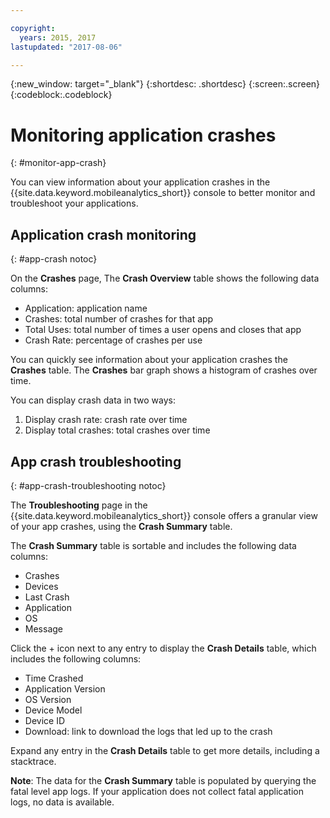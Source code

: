 ```yaml
---

copyright:
  years: 2015, 2017
lastupdated: "2017-08-06"

---
```

{:new_window: target="_blank"}
{:shortdesc: .shortdesc}
{:screen:.screen}
{:codeblock:.codeblock}

# Monitoring application crashes
{: #monitor-app-crash}

You can view information about your application crashes in the {{site.data.keyword.mobileanalytics_short}} console to better monitor and troubleshoot your applications.

## Application crash monitoring
{: #app-crash notoc}

On the **Crashes** page, The **Crash Overview** table shows the following data columns:

* Application: application name
* Crashes: total number of crashes for that app
* Total Uses: total number of times a user opens and closes that app
* Crash Rate: percentage of crashes per use

You can quickly see information about your application crashes the **Crashes** table. <!--In the **Overview** page of the **Dashboard** section,--> The **Crashes** bar graph shows a histogram of crashes over time.

You can display crash data in two ways:

1. Display crash rate: crash rate over time
2. Display total crashes: total crashes over time

## App crash troubleshooting
{: #app-crash-troubleshooting notoc}

The **Troubleshooting** page in the <!-- **Applications** section of the --> {{site.data.keyword.mobileanalytics_short}} console offers a granular view of your app crashes, using the **Crash Summary** table.

The **Crash Summary** table is sortable and includes the following data columns:

* Crashes
* Devices
* Last Crash
* Application
* OS
* Message

Click the + icon next to any entry to display the **Crash Details** table, which includes the following columns:

* Time Crashed
* Application Version
* OS Version
* Device Model
* Device ID
* Download: link to download the logs that led up to the crash

Expand any entry in the **Crash Details** table to get more details, including a stacktrace.

**Note**: The data for the **Crash Summary** table is populated by querying the fatal level app logs. If your application does not collect fatal application logs, no data is available.
